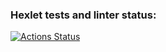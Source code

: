 ### Hexlet tests and linter status:
[![Actions Status](https://github.com/ExpCoderWeb/fullstack-javascript-project-12/actions/workflows/hexlet-check.yml/badge.svg)](https://github.com/ExpCoderWeb/fullstack-javascript-project-12/actions)